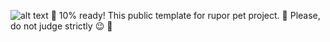 ![alt text](https://i.ibb.co/z76wpfb/logo-default.png) 
:running: 10% ready! 
This public template for rupor pet project. 
:wrench: Please, do not judge strictly :wink: :hammer:
